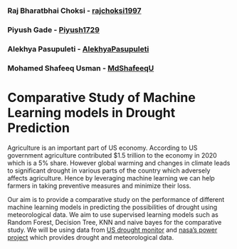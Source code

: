### Raj Bharatbhai Choksi - [rajchoksi1997](https://github.com/rajchoksi1997)
### Piyush Gade - [Piyush1729](https://github.com/Piyush1729)
### Alekhya Pasupuleti - [AlekhyaPasupuleti](https://github.com/AlekhyaPasupuleti)
### Mohamed Shafeeq Usman - [MdShafeeqU](https://github.com/MdShafeeqU)

# Comparative Study of Machine Learning models in Drought Prediction

Agriculture is an important part of US economy. According to US government agriculture contributed $1.5 trillion to the economy in 2020 which is a 5% share. However global warming and changes in climate leads to significant drought in various parts of the country which adversely affects agriculture. Hence by leveraging machine learning we can help farmers in taking preventive measures and minimize their loss. 

Our aim is to provide a comparative study on the performance of different machine learning models in predicting the possibilities of drought using meteorological data. We aim to use supervised learning models such as Random Forest, Decision Tree, KNN and naive bayes for the comparative study. We will be using data from [US drought monitor](https://droughtmonitor.unl.edu/DmData/DataDownload.aspx) and [nasa’s power project](https://power.larc.nasa.gov/) which provides drought and meteorological data. 


